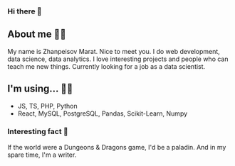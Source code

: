 ### Hi there 👋

## About me 👨‍💻
My name is Zhanpeisov Marat. Nice to meet you. 
I do web development, data science, data analytics.
I love interesting projects and people who can teach me new things.
Currently looking for a job as a data scientist.

## I'm using... 🏄‍♂️
- JS, TS, PHP, Python
- React, MySQL, PostgreSQL, Pandas, Scikit-Learn, Numpy

### Interesting fact 🎲
If the world were a Dungeons & Dragons game, I'd be a paladin. And in my spare time, I'm a writer.
